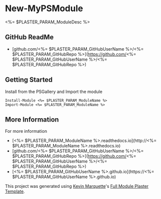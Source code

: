 
# New-MyPSModule

<%= $PLASTER_PARAM_ModuleDesc %>


## GitHub ReadMe

* [github.com/<%= $PLASTER_PARAM_GitHubUserName %>/<%= $PLASTER_PARAM_GitHubRepo %>](https://github.com/<%= $PLASTER_PARAM_GitHubUserName %>/<%= $PLASTER_PARAM_GitHubRepo %>)

## Getting Started

Install from the PSGallery and Import the module

    Install-Module <%= $PLASTER_PARAM_ModuleName %>
    Import-Module <%= $PLASTER_PARAM_ModuleName %>


## More Information

For more information

* [<%= $PLASTER_PARAM_ModuleName %>.readthedocs.io](http://<%= $PLASTER_PARAM_ModuleName %>.readthedocs.io)
* [github.com/<%= $PLASTER_PARAM_GitHubUserName %>/<%= $PLASTER_PARAM_GitHubRepo %>](https://github.com/<%= $PLASTER_PARAM_GitHubUserName %>/<%= $PLASTER_PARAM_GitHubRepo %>)
* [<%= $PLASTER_PARAM_GitHubUserName %>.github.io](https://<%= $PLASTER_PARAM_GitHubUserName %>.github.io)

This project was generated using [Kevin Marquette](http://kevinmarquette.github.io)'s [Full Module Plaster Template](https://github.com/KevinMarquette/PlasterTemplates/tree/master/FullModuleTemplate).
